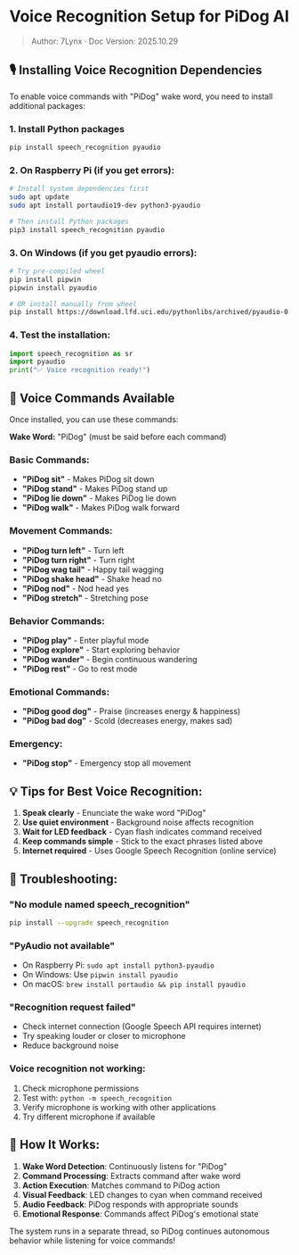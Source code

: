 # Voice Recognition Setup for PiDog AI
> Author: 7Lynx · Doc Version: 2025.10.29

## 🎙️ Installing Voice Recognition Dependencies

To enable voice commands with "PiDog" wake word, you need to install additional packages:

### 1. Install Python packages
```bash
pip install speech_recognition pyaudio
```

### 2. On Raspberry Pi (if you get errors):
```bash
# Install system dependencies first
sudo apt update
sudo apt install portaudio19-dev python3-pyaudio

# Then install Python packages
pip3 install speech_recognition pyaudio
```

### 3. On Windows (if you get pyaudio errors):
```bash
# Try pre-compiled wheel
pip install pipwin
pipwin install pyaudio

# OR install manually from wheel
pip install https://download.lfd.uci.edu/pythonlibs/archived/pyaudio-0.2.11-cp39-cp39-win_amd64.whl
```

### 4. Test the installation:
```python
import speech_recognition as sr
import pyaudio
print("✅ Voice recognition ready!")
```

## 🎯 Voice Commands Available

Once installed, you can use these commands:

**Wake Word:** "PiDog" (must be said before each command)

### Basic Commands:
- **"PiDog sit"** - Makes PiDog sit down
- **"PiDog stand"** - Makes PiDog stand up  
- **"PiDog lie down"** - Makes PiDog lie down
- **"PiDog walk"** - Makes PiDog walk forward

### Movement Commands:
- **"PiDog turn left"** - Turn left
- **"PiDog turn right"** - Turn right
- **"PiDog wag tail"** - Happy tail wagging
- **"PiDog shake head"** - Shake head no
- **"PiDog nod"** - Nod head yes
- **"PiDog stretch"** - Stretching pose

### Behavior Commands:
- **"PiDog play"** - Enter playful mode
- **"PiDog explore"** - Start exploring behavior
- **"PiDog wander"** - Begin continuous wandering
- **"PiDog rest"** - Go to rest mode

### Emotional Commands:
- **"PiDog good dog"** - Praise (increases energy & happiness)
- **"PiDog bad dog"** - Scold (decreases energy, makes sad)

### Emergency:
- **"PiDog stop"** - Emergency stop all movement

## 💡 Tips for Best Voice Recognition:

1. **Speak clearly** - Enunciate the wake word "PiDog"
2. **Use quiet environment** - Background noise affects recognition
3. **Wait for LED feedback** - Cyan flash indicates command received  
4. **Keep commands simple** - Stick to the exact phrases listed above
5. **Internet required** - Uses Google Speech Recognition (online service)

## 🔧 Troubleshooting:

### "No module named speech_recognition"
```bash
pip install --upgrade speech_recognition
```

### "PyAudio not available"
- On Raspberry Pi: `sudo apt install python3-pyaudio`
- On Windows: Use `pipwin install pyaudio`
- On macOS: `brew install portaudio && pip install pyaudio`

### "Recognition request failed"
- Check internet connection (Google Speech API requires internet)
- Try speaking louder or closer to microphone
- Reduce background noise

### Voice recognition not working:
1. Check microphone permissions
2. Test with: `python -m speech_recognition`
3. Verify microphone is working with other applications
4. Try different microphone if available

## 🎯 How It Works:

1. **Wake Word Detection**: Continuously listens for "PiDog"
2. **Command Processing**: Extracts command after wake word
3. **Action Execution**: Matches command to PiDog action
4. **Visual Feedback**: LED changes to cyan when command received
5. **Audio Feedback**: PiDog responds with appropriate sounds
6. **Emotional Response**: Commands affect PiDog's emotional state

The system runs in a separate thread, so PiDog continues autonomous behavior while listening for voice commands!